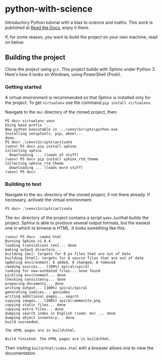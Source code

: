 # python-with-science
Introductory Python tutorial with a bias to science and maths.
This work is published at
[Read the Docs](https://python-with-science.readthedocs.io),
enjoy it there.

If, for some reason, you want to build the project on your own machine,
read on below.

## Building the project

Clone the project using `git`.
This project builds with Sphinx under Python 3.
Here's how it looks on Windows, using PowerShell (Posh).

### Getting started

A virtual environment is recommended
so that Sphinx is installed only for the project.
To get `virtualenv` use the command `pip install virtualenv`.

Navigate to the `doc` directory of the cloned project, then:
```
PS doc> virtualenv venv
Using base prefix '...
New python executable in ...\venv\Scripts\python.exe
Installing setuptools, pip, wheel...
done.
PS doc> .\venv\Scripts\activate
(venv) PS doc> pip install sphinx
Collecting sphinx
  Downloading ... (loads of stuff)
(venv) PS doc> pip install sphinx_rtd_theme
Collecting sphinx_rtd_theme
  Downloading ... (loads more stuff)
(venv) PS doc>
```


### Building to test

Navigate to the `doc` directory of the cloned project, if not there already.
If necessary, activate the virtual environment:
```
PS doc> .\venv\Scripts\activate
```
The `doc` directory of the project
contains a script `make.bat`that builds the project.
Sphinx is able to produce several output formats,
but the easiest one in which to browse is HTML.
It looks something like this:
```
(venv) PS doc> .\make html
Running Sphinx v1.8.4
loading translations [en]... done
making output directory...
building [mo]: targets for 0 po files that are out of date
building [html]: targets for 8 source files that are out of date
updating environment: 8 added, 0 changed, 0 removed
reading sources... [100%] spiral/spiral
looking for now-outdated files... none found
pickling environment... done
checking consistency... done
preparing documents... done
writing output... [100%] spiral/spiral
generating indices... genindex
writing additional pages... search
copying images... [100%] spiral\ammonite.png
copying static files... done
copying extra files... done
dumping search index in English (code: en) ... done
dumping object inventory... done
build succeeded.

The HTML pages are in build\html.

Build finished. The HTML pages are in build/html.
```
Then visiting `build/html/index.html` with a browser
allows one to view the documentation.
